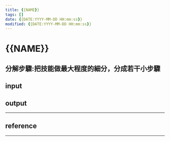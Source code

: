```yaml
---
title: {{NAME}}
tags: []
date: {{DATE:YYYY-MM-DD HH:mm:ss}}
modified: {{DATE:YYYY-MM-DD HH:mm:ss}}
---
```


# {{NAME}}

## 分解步驟:把技能做最大程度的細分，分成若干小步驟

## input

## output

---
## reference

---
